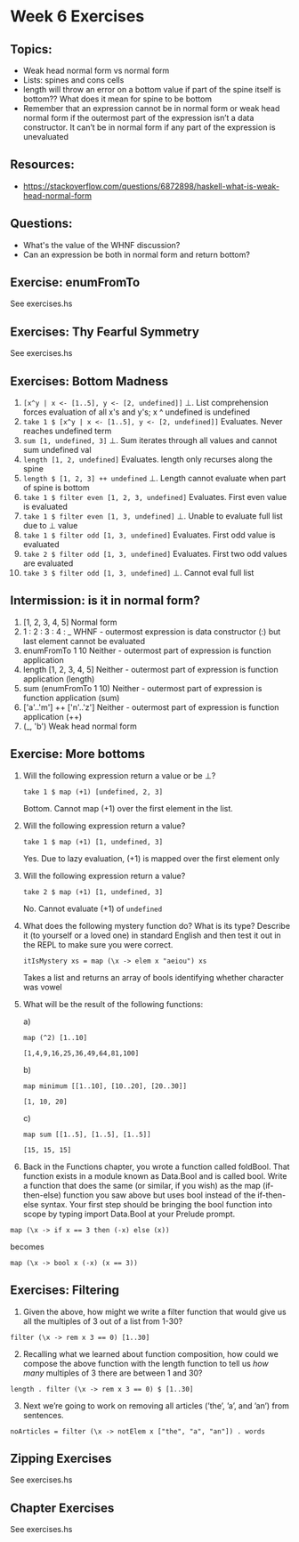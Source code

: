 # Week 6 Exercises

## Topics:

* Weak head normal form vs normal form
* Lists: spines and cons cells
* length will throw an error on a bottom value if part of the spine itself is bottom?? What does it mean for spine to be bottom
* Remember that an expression cannot be in normal form or weak head normal form if the outermost part of the expression isn’t a data constructor. It can’t be in normal form if any part of the expression is unevaluated

## Resources:

* https://stackoverflow.com/questions/6872898/haskell-what-is-weak-head-normal-form

## Questions:

* What's the value of the WHNF discussion?
* Can an expression be both in normal form and return bottom?

## Exercise: enumFromTo

See exercises.hs

## Exercises: Thy Fearful Symmetry

See exercises.hs

## Exercises: Bottom Madness

1.  `[x^y | x <- [1..5], y <- [2, undefined]]`
    ⊥. List comprehension forces evaluation of all x's and y's; x ^ undefined is undefined
2.  `take 1 $ [x^y | x <- [1..5], y <- [2, undefined]]`
    Evaluates. Never reaches undefined term
3.  `sum [1, undefined, 3]`
    ⊥. Sum iterates through all values and cannot sum undefined val
4.  `length [1, 2, undefined]`
    Evaluates. length only recurses along the spine
5.  `length $ [1, 2, 3] ++ undefined`
    ⊥. Length cannot evaluate when part of spine is bottom
6.  `take 1 $ filter even [1, 2, 3, undefined]`
    Evaluates. First even value is evaluated
7.  `take 1 $ filter even [1, 3, undefined]`
    ⊥. Unable to evaluate full list due to ⊥ value
8.  `take 1 $ filter odd [1, 3, undefined]`
    Evaluates. First odd value is evaluated
9.  `take 2 $ filter odd [1, 3, undefined]`
    Evaluates. First two odd values are evaluated
10. `take 3 $ filter odd [1, 3, undefined]`
    ⊥. Cannot eval full list

## Intermission: is it in normal form?

1.  [1, 2, 3, 4, 5]
    Normal form
2.  1 : 2 : 3 : 4 : \_
    WHNF - outermost expression is data constructor (:) but last element cannot be evaluated
3.  enumFromTo 1 10
    Neither - outermost part of expression is function application
4.  length [1, 2, 3, 4, 5]
    Neither - outermost part of expression is function application (length)
5.  sum (enumFromTo 1 10)
    Neither - outermost part of expression is function application (sum)
6.  ['a'..'m'] ++ ['n'..'z']
    Neither - outermost part of expression is function application (++)
7.  (\_, 'b')
    Weak head normal form

## Exercise: More bottoms

1.  Will the following expression return a value or be ⊥?

    ```
    take 1 $ map (+1) [undefined, 2, 3]
    ```

    Bottom. Cannot map (+1) over the first element in the list.

2.  Will the following expression return a value?

    ```
    take 1 $ map (+1) [1, undefined, 3]
    ```

    Yes. Due to lazy evaluation, (+1) is mapped over the first element only

3.  Will the following expression return a value?

    ```
    take 2 $ map (+1) [1, undefined, 3]
    ```

    No. Cannot evaluate (+1) of `undefined`

4.  What does the following mystery function do? What is its type? Describe it (to yourself or a loved one) in standard English and then test it out in the REPL to make sure you were correct.

    ```
    itIsMystery xs = map (\x -> elem x "aeiou") xs
    ```

    Takes a list and returns an array of bools identifying whether character was vowel

5.  What will be the result of the following functions:

    a)

    ```
    map (^2) [1..10]
    ```

    ```
    [1,4,9,16,25,36,49,64,81,100]
    ```

    b)

    ```
    map minimum [[1..10], [10..20], [20..30]]
    ```

    ```
    [1, 10, 20]
    ```

    c)

    ```
    map sum [[1..5], [1..5], [1..5]]
    ```

    ```
    [15, 15, 15]
    ```

6.  Back in the Functions chapter, you wrote a function called foldBool. That function exists in a module known as Data.Bool and is called bool. Write a function that does the same (or similar, if you wish) as the map (if-then-else) function you saw above but uses bool instead of the if-then-else syntax. Your first step should be bringing the bool function into scope by typing import Data.Bool at your Prelude prompt.

```
map (\x -> if x == 3 then (-x) else (x))
```

becomes

```
map (\x -> bool x (-x) (x == 3))
```

## Exercises: Filtering

1.  Given the above, how might we write a filter function that would give us all the multiples of 3 out of a list from 1-30?

```
filter (\x -> rem x 3 == 0) [1..30]
```

2.  Recalling what we learned about function composition, how could we compose the above function with the length function to tell us _how many_ multiples of 3 there are between 1 and 30?

```
length . filter (\x -> rem x 3 == 0) $ [1..30]
```

3.  Next we’re going to work on removing all articles (’the’, ’a’, and ’an’) from sentences.

```
noArticles = filter (\x -> notElem x ["the", "a", "an"]) . words
```

## Zipping Exercises

See exercises.hs

## Chapter Exercises

See exercises.hs
